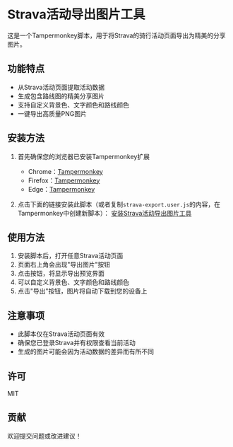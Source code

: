 # Strava活动导出图片工具

这是一个Tampermonkey脚本，用于将Strava的骑行活动页面导出为精美的分享图片。

## 功能特点

- 从Strava活动页面提取活动数据
- 生成包含路线图的精美分享图片
- 支持自定义背景色、文字颜色和路线颜色
- 一键导出高质量PNG图片

## 安装方法

1. 首先确保您的浏览器已安装Tampermonkey扩展
   - Chrome：[Tampermonkey](https://chrome.google.com/webstore/detail/tampermonkey/dhdgffkkebhmkfjojejmpbldmpobfkfo)
   - Firefox：[Tampermonkey](https://addons.mozilla.org/en-US/firefox/addon/tampermonkey/)
   - Edge：[Tampermonkey](https://microsoftedge.microsoft.com/addons/detail/tampermonkey/iikmkjmpaadaobahmlepeloendndfphd)

2. 点击下面的链接安装此脚本（或者复制`strava-export.user.js`的内容，在Tampermonkey中创建新脚本）：
   [安装Strava活动导出图片工具](strava-export.user.js)

## 使用方法

1. 安装脚本后，打开任意Strava活动页面
2. 页面右上角会出现"导出图片"按钮
3. 点击按钮，将显示导出预览界面
4. 可以自定义背景色、文字颜色和路线颜色
5. 点击"导出"按钮，图片将自动下载到您的设备上

## 注意事项

- 此脚本仅在Strava活动页面有效
- 确保您已登录Strava并有权限查看当前活动
- 生成的图片可能会因为活动数据的差异而有所不同

## 许可

MIT

## 贡献

欢迎提交问题或改进建议！ 